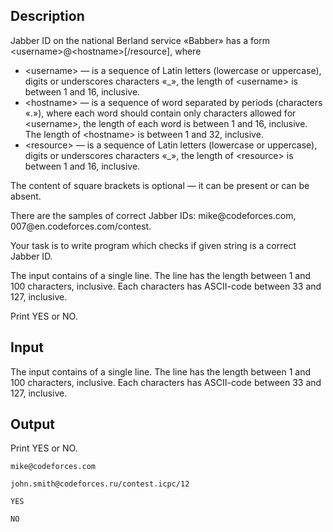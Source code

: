 ## Description

<div><p>Jabber ID on the national Berland service «Babber» has a form <span class="tex-font-style-tt">&lt;username&gt;@&lt;hostname&gt;[/resource]</span>, where </p><ul> <li> <span class="tex-font-style-tt">&lt;username&gt;</span> — is a sequence of Latin letters (lowercase or uppercase), digits or underscores characters «<span class="tex-font-style-tt">_</span>», the length of <span class="tex-font-style-tt">&lt;username&gt;</span> is between 1 and 16, inclusive. </li><li> <span class="tex-font-style-tt">&lt;hostname&gt;</span> — is a sequence of word separated by periods (characters «<span class="tex-font-style-tt">.</span>»), where each word should contain only characters allowed for <span class="tex-font-style-tt">&lt;username&gt;</span>, the length of each word is between 1 and 16, inclusive. The length of <span class="tex-font-style-tt">&lt;hostname&gt;</span> is between 1 and 32, inclusive. </li><li> <span class="tex-font-style-tt">&lt;resource&gt;</span> — is a sequence of Latin letters (lowercase or uppercase), digits or underscores characters «<span class="tex-font-style-tt">_</span>», the length of <span class="tex-font-style-tt">&lt;resource&gt;</span> is between 1 and 16, inclusive. </li></ul><p>The content of square brackets is optional — it can be present or can be absent.</p><p>There are the samples of correct Jabber IDs: <span class="tex-font-style-tt">mike@codeforces.com</span>, <span class="tex-font-style-tt">007@en.codeforces.com/contest</span>.</p><p>Your task is to write program which checks if given string is a correct Jabber ID.</p></div><div class="input-specification"><p>The input contains of a single line. The line has the length between 1 and 100 characters, inclusive. Each characters has ASCII-code between 33 and 127, inclusive.</p></div><div class="output-specification"><p>Print <span class="tex-font-style-tt">YES</span> or <span class="tex-font-style-tt">NO</span>.</p></div>

## Input

<p>The input contains of a single line. The line has the length between 1 and 100 characters, inclusive. Each characters has ASCII-code between 33 and 127, inclusive.</p>

## Output

<p>Print <span class="tex-font-style-tt">YES</span> or <span class="tex-font-style-tt">NO</span>.</p>





```input1
mike@codeforces.com

```




```input2
john.smith@codeforces.ru/contest.icpc/12

```




```output1
YES

```




```output2
NO

```


